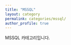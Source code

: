 ```yaml
---
title: "MSSQL"
layout: category
permalink: categories/mssql/
author_profile: true
---
```

MSSQL 카테고리입니다.